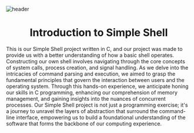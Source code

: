 
![header](https://capsule-render.vercel.app/api?type=cylinder&text=Jordan%20and%20Ivonne's%20Simple%20Shell&animation=blinking&fontSize=40&fontColor=FFFFFF)
<h1 align="center">
Introduction to Simple Shell
</h1>
This is our Simple Shell project written in C, and our project was made to provide us with a better understanding of how a basic shell operates. Constructing our own shell involves navigating through the core concepts of system calls, process creation, and signal handling. As we delve into the intricacies of command parsing and execution, we aimed to grasp the fundamental principles that govern the interaction between users and the operating system. Through this hands-on experience, we anticipate honing our skills in C programming, enhancing our comprehension of memory management, and gaining insights into the nuances of concurrent processes. Our Simple Shell project is not just a programming exercise; it's a journey to unravel the layers of abstraction that surround the command-line interface, empowering us to build a foundational understanding of the software that forms the backbone of our computing experience.
